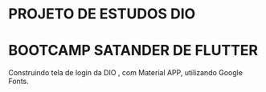 # PROJETO DE ESTUDOS DIO
# BOOTCAMP SATANDER DE FLUTTER

Construindo tela de login da DIO , com Material APP, utilizando Google Fonts.